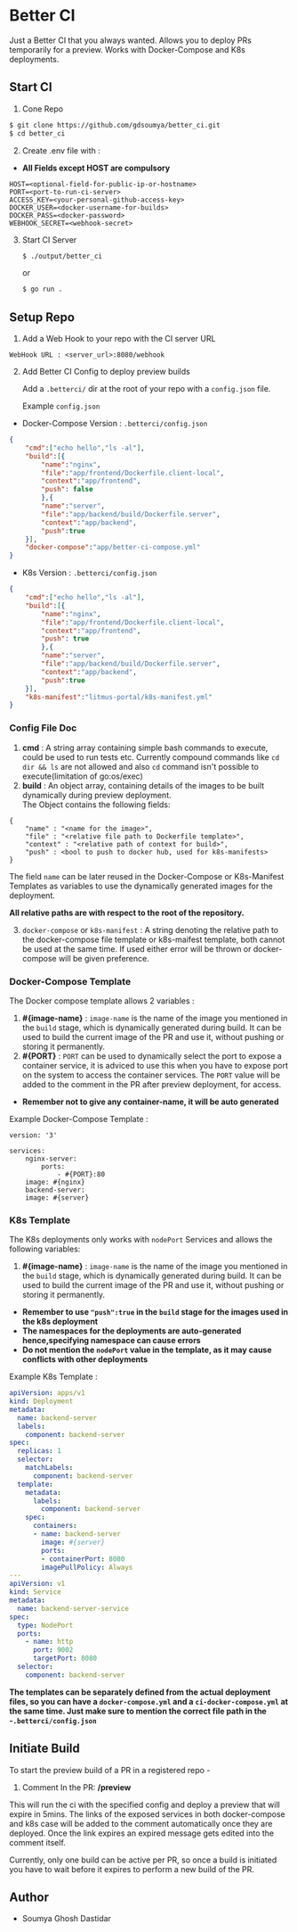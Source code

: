 # Better CI

Just a Better CI that you always wanted. Allows you to deploy PRs temporarily for a preview. Works with Docker-Compose and K8s deployments.

## Start CI
1. Cone Repo
```sh
$ git clone https://github.com/gdsoumya/better_ci.git
$ cd better_ci
```
2. Create .env file with :
* **All Fields except HOST are compulsory**
```
HOST=<optional-field-for-public-ip-or-hostname>
PORT=<port-to-run-ci-server>
ACCESS_KEY=<your-personal-github-access-key>
DOCKER_USER=<docker-username-for-builds>
DOCKER_PASS=<docker-password>
WEBHOOK_SECRET=<webhook-secret>
```
3. Start CI Server

    ```sh
    $ ./output/better_ci
    ```
    or

    ```sh
    $ go run . 
    ```

## Setup Repo

1. Add a Web Hook to your repo with the CI server URL

```
WebHook URL : <server_url>:8080/webhook
```

2. Add Better CI Config to deploy preview builds

    Add a `.betterci/` dir at the root of your repo with a `config.json` file.
    
    Example `config.json`
    
* Docker-Compose Version : `.betterci/config.json`
```json
{
    "cmd":["echo hello","ls -al"],
    "build":[{
        "name":"nginx",
        "file":"app/frontend/Dockerfile.client-local",
        "context":"app/frontend",
        "push": false
        },{
        "name":"server",
        "file":"app/backend/build/Dockerfile.server",
        "context":"app/backend",
        "push":true
    }],
    "docker-compose":"app/better-ci-compose.yml"
}
```   

* K8s Version : `.betterci/config.json`
```json
{
    "cmd":["echo hello","ls -al"],
    "build":[{
        "name":"nginx",
        "file":"app/frontend/Dockerfile.client-local",
        "context":"app/frontend",
        "push": true
        },{
        "name":"server",
        "file":"app/backend/build/Dockerfile.server",
        "context":"app/backend",
        "push":true
    }],
    "k8s-manifest":"litmus-portal/k8s-manifest.yml"
}
``` 

### Config File Doc
1. **cmd** : A string array containing simple bash commands to execute, could be used to run tests etc. Currently compound commands like `cd dir && ls` are not allowed and also `cd` command isn't possible to execute(limitation of go:os/exec)
2. **build** : An object array, containing details of the images to be built dynamically during preview deployment.<br>The Object contains the following fields:
```
{
    "name" : "<name for the image>",
    "file" : "<relative file path to Dockerfile template>",
    "context" : "<relative path of context for build>",
    "push" : <bool to push to docker hub, used for k8s-manifests>
}
```
The field `name` can be later reused in the Docker-Compose or K8s-Manifest Templates as variables to use the dynamically generated images for the deployment.

**All relative paths are with respect to the root of the repository.**
    
3. `docker-compose` or `k8s-manifest` : A string denoting the relative path to the docker-compose file template or k8s-maifest template, both cannot be used at the same time. If used either error will be thrown or docker-compose will be given preference.

### Docker-Compose Template
The Docker compose template allows 2 variables :
1. **#{image-name}** : `image-name` is the name of the image you mentioned in the `build` stage, which is dynamically generated during build. It can be used to build the current image of the PR and use it, without pushing or storing it permanently.
2. **#{PORT}** : `PORT` can be used to dynamically select the port to expose a container service, it is adviced to use this when you have to expose port on the system to access the container services. The `PORT` value will be added to the comment in the PR after preview deployment, for access.

* **Remember not to give any container-name, it will be auto generated**

Example Docker-Compose Template :
```
version: '3'

services:
    nginx-server:
        ports:
            - #{PORT}:80
	image: #{nginx}
    backend-server:
	image: #{server}
```  
### K8s Template
The K8s deployments only works with `nodePort` Services and allows the following variables:
1. **#{image-name}** : `image-name` is the name of the image you mentioned in the `build` stage, which is dynamically generated during build. It can be used to build the current image of the PR and use it, without pushing or storing it permanently.

* **Remember to use `"push":true` in the `build` stage for the images used in the k8s deployment**
* **The namespaces for the deployments are auto-generated hence,specifying namespace can cause errors**
* **Do not mention the `nodePort` value in the template, as it may cause conflicts with other deployments**

Example K8s Template :
```yaml
apiVersion: apps/v1
kind: Deployment
metadata:
  name: backend-server
  labels:
    component: backend-server
spec:
  replicas: 1
  selector:
    matchLabels:
      component: backend-server
  template:
    metadata:
      labels:
        component: backend-server
    spec:
      containers:
      - name: backend-server
        image: #{server}
        ports:
        - containerPort: 8080
        imagePullPolicy: Always
---
apiVersion: v1
kind: Service
metadata:
  name: backend-server-service
spec:
  type: NodePort
  ports:
    - name: http
      port: 9002
      targetPort: 8080
  selector:
    component: backend-server
```

**The templates can be separately defined from the actual deployment files, so you can have a `docker-compose.yml` and a `ci-docker-compose.yml` at the same time. Just make sure to mention the correct file path in the -`.betterci/config.json`**

## Initiate Build

To start the preview build of a PR in a registered repo -
1. Comment In the PR: **/preview**

This will run the ci with the specified config and deploy a preview that will expire in 5mins. The links of the exposed services in both docker-compose and k8s case will be added to the comment automatically once they are deployed. Once the link expires an expired message gets edited into the comment itself.

Currently, only one build can be active per PR, so once a build is initiated you have to wait before it expires to perform a new build of the PR. 

## Author
* Soumya Ghosh Dastidar
